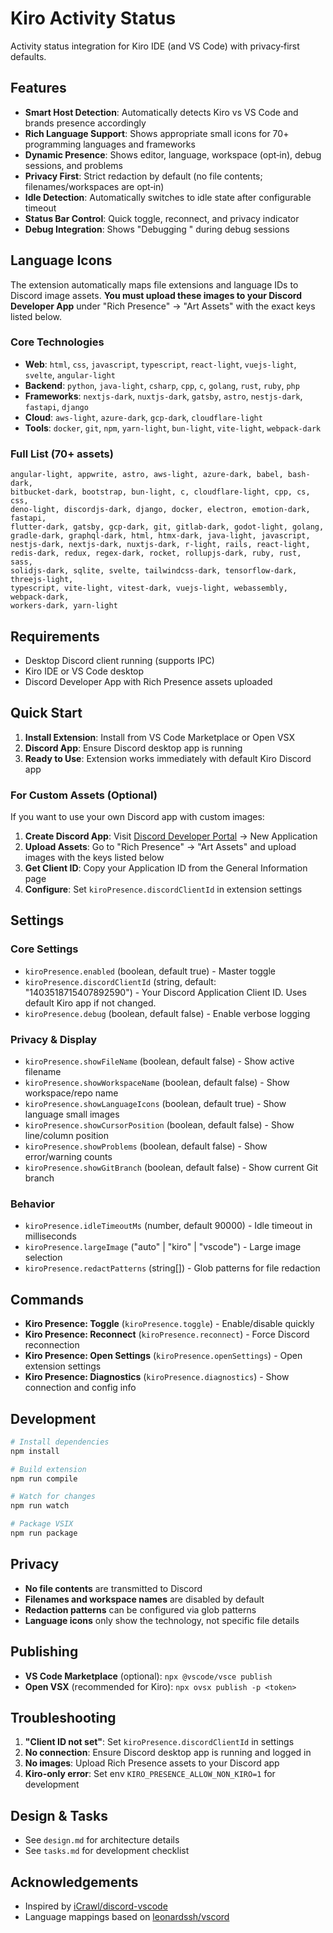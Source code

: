 # Kiro Activity Status

Activity status integration for Kiro IDE (and VS Code) with privacy‑first defaults.

## Features

- **Smart Host Detection**: Automatically detects Kiro vs VS Code and brands presence accordingly
- **Rich Language Support**: Shows appropriate small icons for 70+ programming languages and frameworks
- **Dynamic Presence**: Shows editor, language, workspace (opt‑in), debug sessions, and problems
- **Privacy First**: Strict redaction by default (no file contents; filenames/workspaces are opt‑in)
- **Idle Detection**: Automatically switches to idle state after configurable timeout
- **Status Bar Control**: Quick toggle, reconnect, and privacy indicator
- **Debug Integration**: Shows "Debugging <config>" during debug sessions

## Language Icons

The extension automatically maps file extensions and language IDs to Discord image assets. **You must upload these images to your Discord Developer App** under "Rich Presence" → "Art Assets" with the exact keys listed below.

### Core Technologies
- **Web**: `html`, `css`, `javascript`, `typescript`, `react-light`, `vuejs-light`, `svelte`, `angular-light`
- **Backend**: `python`, `java-light`, `csharp`, `cpp`, `c`, `golang`, `rust`, `ruby`, `php`
- **Frameworks**: `nextjs-dark`, `nuxtjs-dark`, `gatsby`, `astro`, `nestjs-dark`, `fastapi`, `django`
- **Cloud**: `aws-light`, `azure-dark`, `gcp-dark`, `cloudflare-light`
- **Tools**: `docker`, `git`, `npm`, `yarn-light`, `bun-light`, `vite-light`, `webpack-dark`

### Full List (70+ assets)
```
angular-light, appwrite, astro, aws-light, azure-dark, babel, bash-dark, 
bitbucket-dark, bootstrap, bun-light, c, cloudflare-light, cpp, cs, css, 
deno-light, discordjs-dark, django, docker, electron, emotion-dark, fastapi, 
flutter-dark, gatsby, gcp-dark, git, gitlab-dark, godot-light, golang, 
gradle-dark, graphql-dark, html, htmx-dark, java-light, javascript, 
nestjs-dark, nextjs-dark, nuxtjs-dark, r-light, rails, react-light, 
redis-dark, redux, regex-dark, rocket, rollupjs-dark, ruby, rust, sass, 
solidjs-dark, sqlite, svelte, tailwindcss-dark, tensorflow-dark, threejs-light, 
typescript, vite-light, vitest-dark, vuejs-light, webassembly, webpack-dark, 
workers-dark, yarn-light
```

## Requirements

- Desktop Discord client running (supports IPC)
- Kiro IDE or VS Code desktop
- Discord Developer App with Rich Presence assets uploaded

## Quick Start

1. **Install Extension**: Install from VS Code Marketplace or Open VSX
2. **Discord App**: Ensure Discord desktop app is running
3. **Ready to Use**: Extension works immediately with default Kiro Discord app

### For Custom Assets (Optional)
If you want to use your own Discord app with custom images:
1. **Create Discord App**: Visit [Discord Developer Portal](https://discord.com/developers/applications) → New Application
2. **Upload Assets**: Go to "Rich Presence" → "Art Assets" and upload images with the keys listed below
3. **Get Client ID**: Copy your Application ID from the General Information page
4. **Configure**: Set `kiroPresence.discordClientId` in extension settings

## Settings

### Core Settings
- `kiroPresence.enabled` (boolean, default true) - Master toggle
- `kiroPresence.discordClientId` (string, default: "1403518715407892590") - Your Discord Application Client ID. Uses default Kiro app if not changed.
- `kiroPresence.debug` (boolean, default false) - Enable verbose logging

### Privacy & Display
- `kiroPresence.showFileName` (boolean, default false) - Show active filename
- `kiroPresence.showWorkspaceName` (boolean, default false) - Show workspace/repo name
- `kiroPresence.showLanguageIcons` (boolean, default true) - Show language small images
- `kiroPresence.showCursorPosition` (boolean, default false) - Show line/column position
- `kiroPresence.showProblems` (boolean, default false) - Show error/warning counts
- `kiroPresence.showGitBranch` (boolean, default false) - Show current Git branch

### Behavior
- `kiroPresence.idleTimeoutMs` (number, default 90000) - Idle timeout in milliseconds
- `kiroPresence.largeImage` ("auto" | "kiro" | "vscode") - Large image selection
- `kiroPresence.redactPatterns` (string[]) - Glob patterns for file redaction

## Commands

- **Kiro Presence: Toggle** (`kiroPresence.toggle`) - Enable/disable quickly
- **Kiro Presence: Reconnect** (`kiroPresence.reconnect`) - Force Discord reconnection
- **Kiro Presence: Open Settings** (`kiroPresence.openSettings`) - Open extension settings
- **Kiro Presence: Diagnostics** (`kiroPresence.diagnostics`) - Show connection and config info

## Development

```bash
# Install dependencies
npm install

# Build extension
npm run compile

# Watch for changes
npm run watch

# Package VSIX
npm run package
```

## Privacy

- **No file contents** are transmitted to Discord
- **Filenames and workspace names** are disabled by default
- **Redaction patterns** can be configured via glob patterns
- **Language icons** only show the technology, not specific file details

## Publishing

- **VS Code Marketplace** (optional): `npx @vscode/vsce publish`
- **Open VSX** (recommended for Kiro): `npx ovsx publish -p <token>`

## Troubleshooting

1. **"Client ID not set"**: Set `kiroPresence.discordClientId` in settings
2. **No connection**: Ensure Discord desktop app is running and logged in
3. **No images**: Upload Rich Presence assets to your Discord app
4. **Kiro-only error**: Set env `KIRO_PRESENCE_ALLOW_NON_KIRO=1` for development

## Design & Tasks

- See `design.md` for architecture details
- See `tasks.md` for development checklist

## Acknowledgements

- Inspired by [iCrawl/discord-vscode](https://github.com/iCrawl/discord-vscode)
- Language mappings based on [leonardssh/vscord](https://github.com/leonardssh/vscord)


